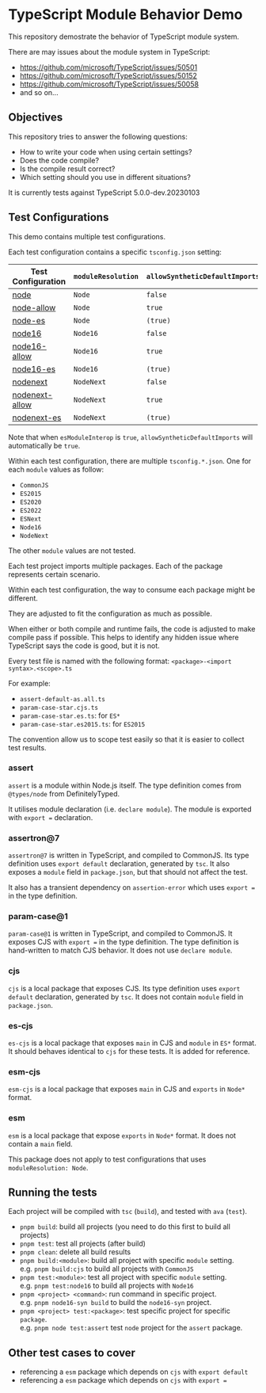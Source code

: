 # TypeScript Module Behavior Demo

This repository demostrate the behavior of TypeScript module system.

There are may issues about the module system in TypeScript:

- <https://github.com/microsoft/TypeScript/issues/50501>
- <https://github.com/microsoft/TypeScript/issues/50152>
- <https://github.com/microsoft/TypeScript/issues/50058>
- and so on...

## Objectives

This repository tries to answer the following questions:

- How to write your code when using certain settings?
- Does the code compile?
- Is the compile result correct?
- Which setting should you use in different situations?

It is currently tests against TypeScript 5.0.0-dev.20230103

## Test Configurations

This demo contains multiple test configurations.

Each test configuration contains a specific `tsconfig.json` setting:

| Test Configuration                           | `moduleResolution` | `allowSyntheticDefaultImports` | `esModuleInterop` |
| -------------------------------------------- | ------------------ | ------------------------------ | ----------------- |
| [node](./tests/node/README.md)                     | `Node`             | `false`                        | `false`           |
| [node-allow](./tests/node-allow/README.md)         | `Node`             | `true`                         | `false`           |
| [node-es](./tests/node-es/README.md)               | `Node`             | `(true)`                       | `true`            |
| [node16](./tests/node16/README.md)                 | `Node16`           | `false`                        | `false`           |
| [node16-allow](./tests/node16-allow/README.md)     | `Node16`           | `true`                         | `false`           |
| [node16-es](./tests/node16-es/README.md)           | `Node16`           | `(true)`                       | `true`            |
| [nodenext](./tests/nodenext/README.md)             | `NodeNext`         | `false`                        | `false`           |
| [nodenext-allow](./tests/nodenext-allow/README.md) | `NodeNext`         | `true`                         | `false`           |
| [nodenext-es](./tests/nodenext-es/README.md)       | `NodeNext`         | `(true)`                       | `true`            |

Note that when `esModuleInterop` is `true`, `allowSyntheticDefaultImports` will automatically be `true`.

Within each test configuration, there are multiple `tsconfig.*.json`. One for each `module` values as follow:

- `CommonJS`
- `ES2015`
- `ES2020`
- `ES2022`
- `ESNext`
- `Node16`
- `NodeNext`

The other `module` values are not tested.

Each test project imports multiple packages.
Each of the package represents certain scenario.

Within each test configuration,
the way to consume each package might be different.

They are adjusted to fit the configuration as much as possible.

When either or both compile and runtime fails,
the code is adjusted to make compile pass if possible.
This helps to identify any hidden issue where TypeScript says the code is good,
but it is not.

Every test file is named with the following format: `<package>-<import syntax>.<scope>.ts`

For example:

- `assert-default-as.all.ts`
- `param-case-star.cjs.ts`
- `param-case-star.es.ts`: for `ES*`
- `param-case-star.es2015.ts`: for `ES2015`

The convention allow us to scope test easily so that it is easier to collect test results.

### assert

`assert` is a module within Node.js itself.
The type definition comes from `@types/node` from DefinitelyTyped.

It utilises module declaration (i.e. `declare module`).
The module is exported with `export =` declaration.

### assertron@7

`assertron@7` is written in TypeScript, and compiled to CommonJS.
Its type definition uses `export default` declaration, generated by `tsc`.
It also exposes a `module` field in `package.json`, but that should not affect the test.

It also has a transient dependency on `assertion-error` which uses `export =` in the type definition.

### param-case@1

`param-case@1` is written in TypeScript, and compiled to CommonJS.
It exposes CJS with `export =` in the type definition.
The type definition is hand-written to match CJS behavior.
It does not use `declare module`.

### cjs

`cjs` is a local package that exposes CJS.
Its type definition uses `export default` declaration, generated by `tsc`.
It does not contain `module` field in `package.json`.

### es-cjs

`es-cjs` is a local package that exposes `main` in CJS and `module` in `ES*` format.
It should behaves identical to `cjs` for these tests.
It is added for reference.

### esm-cjs

`esm-cjs` is a local package that exposes `main` in CJS and `exports` in `Node*` format.

### esm

`esm` is a local package that expose `exports` in `Node*` format.
It does not contain a `main` field.

This package does not apply to test configurations that uses `moduleResolution: Node`.

## Running the tests

Each project will be compiled with `tsc` (`build`), and tested with `ava` (`test`).

- `pnpm build`: build all projects (you need to do this first to build all projects)
- `pnpm test`: test all projects (after build)
- `pnpm clean`: delete all build results
- `pnpm build:<module>`: build all project with specific `module` setting.\
  e.g. `pnpm build:cjs` to build all projects with `CommonJS`
- `pnpm test:<module>`: test all project with specific `module` setting.\
  e.g. `pnpm test:node16` to build all projects with `Node16`
- `pnpm <project> <command>`: run command in specific project.\
  e.g. `pnpm node16-syn build` to build the `node16-syn` project.
- `pnpm <project> test:<package>`: test specific project for specific `package`.\
  e.g. `pnpm node test:assert` test `node` project for the `assert` package.

## Other test cases to cover

- referencing a `esm` package which depends on `cjs` with `export default`
- referencing a `esm` package which depends on `cjs` with `export =`
